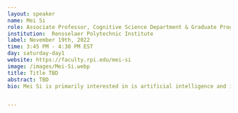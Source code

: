 ```yaml
---
layout: speaker
name: Mei Si
role: Associate Professor, Cognitive Science Department & Graduate Program Director for Critical Game Design
institution:  Rensselaer Polytechnic Institute
label: November 19th, 2022
time: 3:45 PM - 4:30 PM EST
day: saturday-day1
website: https://faculty.rpi.edu/mei-si
image: /images/Mei-Si.webp
title: Title TBD
abstract: TBD
bio: Mei Si is primarily interested in is artificial intelligence and its application in virtual and mixed realities. In particular, her research concentrates on computer-aided interactive narratives, embodied conversational agents and pervasive user interface, elements that make virtual environments more engaging and effective. Si has been using her research to develop virtual environments and intelligent conversational agents for serious games. In one example of her work, Si helped to develop the Tactical Language Training System, a large-scale (six to twelve scenes each for three languages) award-winning project funded by the U.S. military for rapid language and culture training. The system has been used by thousands of military personnel. Her recently published work includes "D.V. Modeling Appraisal in Theory of Mind Reasoning” in the Journal of Agents and Multi-Agent Systems, and book chapters "Virtual Interactive Interventions for Reducing Risky Sex - Adaptations, Integrations, and Innovations" in  Interactive Health Communication Technologies - Promising Strategies for Health Behavior, and “Modeling Theory of Mind and Cognitive Appraisal with Decision-Theoretic Agents” in Social emotions in nature and artifact - Emotions in human and human-computer interaction.


---
```

